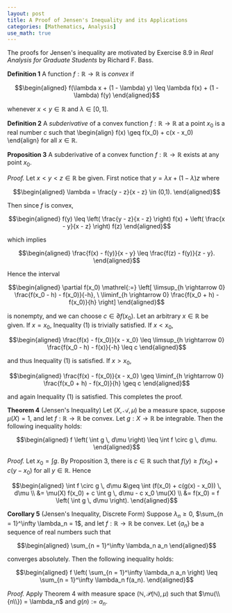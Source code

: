 ```yaml
---
layout: post
title: A Proof of Jensen's Inequality and its Applications
categories: [Mathematics, Analysis]
use_math: true
---
```

The proofs for Jensen's inequality are motivated by Exercise 8.9 in *Real Analysis for Graduate Students* by Richard F. Bass.

**Definition 1** A function $f : \mathbb{R} \rightarrow \mathbb{R}$ is *convex* if

$$\begin{aligned}
f(\lambda x + (1 - \lambda) y) \leq \lambda f(x) + (1 - \lambda) f(y)
\end{aligned}$$

whenever $x < y \in \mathbb{R}$ and $\lambda \in [0,1]$.

**Definition 2** A *subderivative* of a convex function $f : \mathbb{R} \rightarrow \mathbb{R}$ at a point $x_0$ is a real number $c$ such that
\begin{align}
f(x) \geq f(x_0) + c(x - x_0)
\end{align}
for all $x \in \mathbb{R}$.

**Proposition 3** A subderivative of a convex function $f : \mathbb{R} \rightarrow \mathbb{R}$ exists at any point $x_0$.

*Proof.* Let $x < y < z \in \mathbb{R}$ be given. First notice that $y = \lambda x + (1 - \lambda) z$ where

$$\begin{aligned}
\lambda = \frac{y - z}{x - z} \in (0,1).
\end{aligned}$$

Then since $f$ is convex,

$$\begin{aligned}
f(y) \leq \left( \frac{y - z}{x - z} \right) f(x) + \left( \frac{x - y}{x - z} \right) f(z)
\end{aligned}$$

which implies

$$\begin{aligned}
\frac{f(x) - f(y)}{x - y} \leq \frac{f(z) - f(y)}{z - y}.
\end{aligned}$$

Hence the interval

$$\begin{aligned}
\partial f(x_0) \mathrel{:=} \left[ \limsup_{h \rightarrow 0} \frac{f(x_0 - h) - f(x_0)}{-h}, \ \liminf_{h \rightarrow 0} \frac{f(x_0 + h) - f(x_0)}{h} \right]
\end{aligned}$$

is nonempty, and we can choose $c \in \partial f(x_0)$. Let an arbitrary $x \in \mathbb{R}$ be given. If $x = x_0$, Inequality (1) is trivially satisfied. If $x < x_0$,

$$\begin{aligned}
\frac{f(x) - f(x_0)}{x - x_0} \leq \limsup_{h \rightarrow 0} \frac{f(x_0 - h) - f(x)}{-h} \leq c
\end{aligned}$$

and thus Inequality (1) is satisfied. If $x > x_0$,

$$\begin{aligned}
\frac{f(x) - f(x_0)}{x - x_0} \geq \liminf_{h \rightarrow 0} \frac{f(x_0 + h) - f(x_0)}{h} \geq c
\end{aligned}$$

and again Inequality (1) is satisfied. This completes the proof. $$\tag*{$\blacksquare$}$$

**Theorem 4** (Jensen's Inequality) Let $(X,\mathcal{A},\mu)$ be a measure space, suppose $\mu(X) = 1$, and let $f : \mathbb{R} \rightarrow \mathbb{R}$ be convex. Let $g : X \rightarrow \mathbb{R}$ be integrable. Then the following inequality holds:

$$\begin{aligned}
f \left( \int g \, d\mu \right) \leq \int f \circ g \, d\mu.
\end{aligned}$$

*Proof.* Let $x_0 = \int g$. By Proposition 3, there is $c \in \mathbb{R}$ such that $f(y) \geq f(x_0) + c(y - x_0)$ for all $y \in \mathbb{R}$. Hence

$$\begin{aligned}
\int f \circ g \, d\mu &\geq \int (f(x_0) + c(g(x) - x_0)) \, d\mu \\
&= \mu(X) f(x_0) + c \int g \, d\mu - c x_0 \mu(X) \\
&= f(x_0) = f \left( \int g \, d\mu \right).
\end{aligned}$$

$$\tag*{$\blacksquare$}$$

**Corollary 5** (Jensen's Inequality, Discrete Form) Suppose $\lambda_n \geq 0$, $\sum_{n = 1}^\infty \lambda_n = 1$, and let $f : \mathbb{R} \rightarrow \mathbb{R}$ be convex. Let $\{a_n\}$ be a sequence of real numbers such that

$$\begin{aligned}
\sum_{n = 1}^\infty \lambda_n a_n
\end{aligned}$$

converges absolutely. Then the following inequality holds:

$$\begin{aligned}
f \left( \sum_{n = 1}^\infty \lambda_n a_n \right) \leq \sum_{n = 1}^\infty \lambda_n f(a_n).
\end{aligned}$$

*Proof.* Apply Theorem 4 with measure space $(\mathbb{N},\mathcal{P}(\mathbb{N}), \mu)$ such that $\mu(\\{n\\}) = \lambda_n$ and $g(n) \mathrel{:=} a_n$. $$\tag*{$\blacksquare$}$$
